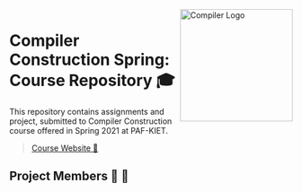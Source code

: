 <img src="https://images.assetsdelivery.com/compings_v2/bsd555/bsd5551910/bsd555191000535.jpg" width="200" height="200" alt="Compiler Logo" align="right">

# Compiler Construction Spring: Course Repository 🎓

This repository contains assignments and project, submitted to Compiler Construction course offered in Spring 2021 at PAF-KIET.

> [Course Website 🔗](http://compilersatkiet.22web.org/)

## Project Members 👨 👩
